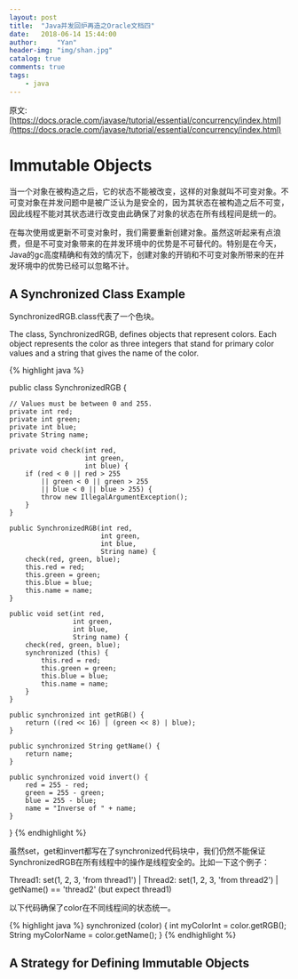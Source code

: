 ```yaml
---
layout: post
title:  "Java并发回炉再造之Oracle文档四"
date:   2018-06-14 15:44:00
author:     "Yan"
header-img: "img/shan.jpg"
catalog: true
comments: true
tags:
    - java
---
```


原文: [https://docs.oracle.com/javase/tutorial/essential/concurrency/index.html](https://docs.oracle.com/javase/tutorial/essential/concurrency/index.html)

# Immutable Objects

当一个对象在被构造之后，它的状态不能被改变，这样的对象就叫不可变对象。不可变对象在并发问题中是被广泛认为是安全的，因为其状态在被构造之后不可变，因此线程不能对其状态进行改变由此确保了对象的状态在所有线程间是统一的。

在每次使用或更新不可变对象时，我们需要重新创建对象。虽然这听起来有点浪费，但是不可变对象带来的在并发环境中的优势是不可替代的。特别是在今天，Java的gc高度精确和有效的情况下，创建对象的开销和不可变对象所带来的在并发环境中的优势已经可以忽略不计。

## A Synchronized Class Example

SynchronizedRGB.class代表了一个色块。

The class, SynchronizedRGB, defines objects that represent colors. Each object represents the color as three integers that stand for primary color values and a string that gives the name of the color.

{% highlight java %}

public class SynchronizedRGB {

    // Values must be between 0 and 255.
    private int red;
    private int green;
    private int blue;
    private String name;

    private void check(int red,
                       int green,
                       int blue) {
        if (red < 0 || red > 255
            || green < 0 || green > 255
            || blue < 0 || blue > 255) {
            throw new IllegalArgumentException();
        }
    }

    public SynchronizedRGB(int red,
                           int green,
                           int blue,
                           String name) {
        check(red, green, blue);
        this.red = red;
        this.green = green;
        this.blue = blue;
        this.name = name;
    }

    public void set(int red,
                    int green,
                    int blue,
                    String name) {
        check(red, green, blue);
        synchronized (this) {
            this.red = red;
            this.green = green;
            this.blue = blue;
            this.name = name;
        }
    }

    public synchronized int getRGB() {
        return ((red << 16) | (green << 8) | blue);
    }

    public synchronized String getName() {
        return name;
    }

    public synchronized void invert() {
        red = 255 - red;
        green = 255 - green;
        blue = 255 - blue;
        name = "Inverse of " + name;
    }
} 
{% endhighlight %}

虽然set，get和invert都写在了synchronized代码块中，我们仍然不能保证SynchronizedRGB在所有线程中的操作是线程安全的。比如一下这个例子：

Thread1: set(1, 2, 3, 'from thread1') | Thread2: set(1, 2, 3, 'from thread2') | getName() == 'thread2' (but expect thread1)

以下代码确保了color在不同线程间的状态统一。

{% highlight java %}
synchronized (color) {
    int myColorInt = color.getRGB();
    String myColorName = color.getName();
} 
{% endhighlight %}

## A Strategy for Defining Immutable Objects


